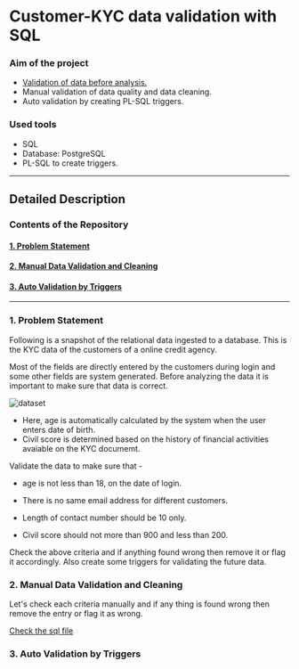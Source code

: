 
# Customer-KYC data validation with SQL
### Aim of the project
- [Validation of data before analysis.](#1-problem-statement-1)
- Manual validation of data quality and data cleaning.
- Auto validation by creating PL-SQL triggers.

### Used tools
- SQL
- Database: PostgreSQL
- PL-SQL to create triggers.
 ***
## Detailed Description

### Contents of the Repository 
#### [1. Problem Statement](#1-problem-statement-1)
#### [2. Manual Data Validation and Cleaning](#2-manual-data-validation-and-cleaning-1)
#### [3. Auto Validation by Triggers](#3-auto-validation-by-triggers-1)
***

### 1. Problem Statement

Following is a snapshot of the relational data ingested to a  database. This is the KYC data of the customers of a online credit agency.

Most of the fields are directly entered by the customers during login and some other fields are system generated. Before analyzing the data it is important to make sure that data is correct.

![dataset](https://user-images.githubusercontent.com/76909183/205445336-9a422aad-7aef-4cf2-a64b-dd01c90bb969.jpg)


- Here, age is automatically calculated by the system when the user enters date of birth.
- Civil score is determined based on the history of financial activities avaiable on the KYC documemt.

Validate the data to make sure that -

- age is not less than 18, on the date of login.

- There is no same email address for different customers.

- Length of contact number should be 10 only.

- Civil score should not more than 900 and less than 200.

Check the above criteria and if anything found wrong then remove it or flag it accordingly. Also create some triggers for validating the future data.

### 2. Manual Data Validation and Cleaning

Let's  check each criteria manually and if any thing is found wrong then remove the entry or flag it as wrong.

[Check the sql file](/dataValidation_and_cleaning.sql)

### 3. Auto Validation by Triggers

